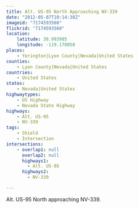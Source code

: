 ```yaml
---
title: Alt. US-95 North Approaching NV-339
date: "2012-05-07T10:14:38Z"
imageid: "7174593560"
flickrid: "7174593560"
location:
    latitude: 38.993985
    longitude: -119.178058
places:
    - Yerington|Lyon County|Nevada|United States
counties:
    - Lyon County|Nevada|United States
countries:
    - United States
states:
    - Nevada|United States
highwaytypes:
    - US Highway
    - Nevada State Highway
highways:
    - Alt. US-95
    - NV-339
tags:
    - Shield
    - Intersection
intersections:
    - overlap1: null
      overlap2: null
      highways1:
        - Alt. US-95
      highways2:
        - NV-339

---
```

Alt. US-95 North approaching NV-339.